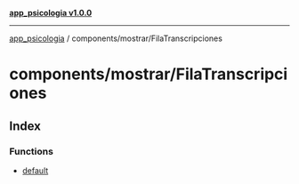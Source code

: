 [**app_psicologia v1.0.0**](../../../README.md)

***

[app_psicologia](../../../modules.md) / components/mostrar/FilaTranscripciones

# components/mostrar/FilaTranscripciones

## Index

### Functions

- [default](functions/default.md)
